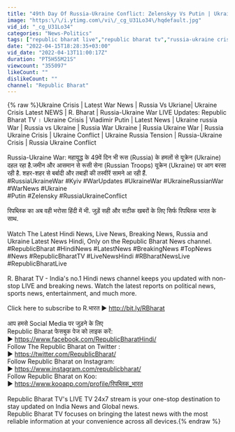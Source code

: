 ```yaml
---
title: "49th Day Of Russia-Ukraine Conflict: Zelenskyy Vs Putin | Ukraine Crisis | Today War News |LIVE NEWS"
image: "https:\/\/i.ytimg.com\/vi\/_cg_U31Lo34\/hqdefault.jpg"
vid_id: "_cg_U31Lo34"
categories: "News-Politics"
tags: ["republic bharat live","republic bharat tv","russia-ukraine crisis live"]
date: "2022-04-15T18:28:35+03:00"
vid_date: "2022-04-13T11:00:17Z"
duration: "PT5H55M21S"
viewcount: "355097"
likeCount: ""
dislikeCount: ""
channel: "Republic Bharat"
---
```

{% raw %}Ukraine Crisis | Latest War News | Russia Vs Ukriane| Ukraine Crisis Latest NEWS | R. Bharat | Russia-Ukraine War LIVE Updates: Republic Bharat TV । Ukraine Crisis | Vladimir Putin | Latest News | Ukraine russia War | Russia vs Ukraine | Russia War Ukraine | Russia Ukraine War | Russia Ukraine Crisis | Ukraine Conflict | Ukraine Russia Tension | Russia-Ukraine Crisis | Russia Ukraine Conflict<br /><br />Russia-Ukraine War: महायुद्ध के 49वें दिन भी रूस (Russia) के हमलों से यूक्रेन (Ukraine) दहल रहा है.जमीन और आसमान से रूसी सेना (Russian Troops) यूक्रेन (Ukraine) पर आग बरसा रही है. शहर-शहर से बर्बादी और तबाही की तस्वीरें सामने आ रही हैं.<br />#RussiaUkraineWar #Kyiv #WarUpdates #UkraineWar #UkraineRussianWar #WarNews #Ukraine<br />#Putin #Zelensky #RussiaUkraineConflict<br /><br />रिपब्लिक का अब वही भरोसा हिंदी में भी. जुड़ें सही और सटीक खबरों के लिए सिर्फ रिपब्लिक भारत के साथ.<br /><br />Watch The Latest Hindi News, Live News, Breaking News, Russia and Ukraine Latest News Hindi, Only on the Republic Bharat News channel.<br />#RepublicBharat #HindiNews #LatestNews #BreakingNews #TopNews #News #RepublicBharatTV #LiveNewsHindi #RBharatNewsLive #RepublicBharatLive <br /><br />R. Bharat TV - India's no.1 Hindi news channel keeps you updated with non-stop LIVE and breaking news. Watch the latest reports on political news, sports news, entertainment, and much more.<br /><br />Click here to subscribe to R.भारत  ► <a rel="nofollow" target="blank" href="http://bit.ly/RBharat">http://bit.ly/RBharat</a><br /><br />आप हमसे Social Media पर जुड़ने के लिए <br />Republic Bharat फेसबुक पेज को लाइक करें:  <br />► <a rel="nofollow" target="blank" href="https://www.facebook.com/RepublicBharatHindi/">https://www.facebook.com/RepublicBharatHindi/</a><br />Follow The Republic Bharat on Twitter :<br />► <a rel="nofollow" target="blank" href="https://twitter.com/RepublicBharat/">https://twitter.com/RepublicBharat/</a><br />Follow Republic Bharat on Instagram:<br />► <a rel="nofollow" target="blank" href="https://www.instagram.com/republicbharat/">https://www.instagram.com/republicbharat/</a><br />Follow Republic Bharat on Koo:   <br />► <a rel="nofollow" target="blank" href="https://www.kooapp.com/profile/रिपब्लिक_भारत">https://www.kooapp.com/profile/रिपब्लिक_भारत</a><br /><br />Republic Bharat TV's LIVE TV 24x7 stream is your one-stop destination to stay updated on India News and Global news. <br />Republic Bharat TV focuses on bringing the latest news with the most reliable information at your convenience across all devices.{% endraw %}
